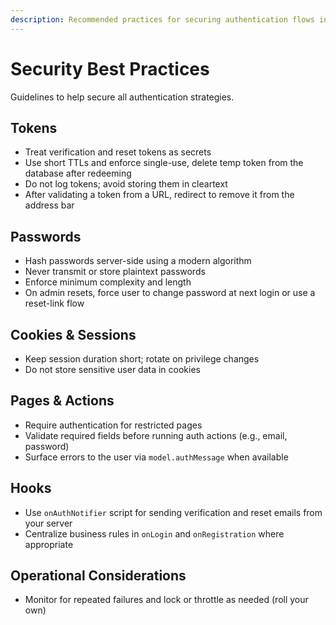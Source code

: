 ```yaml
---
description: Recommended practices for securing authentication flows in BetterForms.
---
```


# Security Best Practices

Guidelines to help secure all authentication strategies.

## Tokens

- Treat verification and reset tokens as secrets
- Use short TTLs and enforce single-use, delete temp token from the database after redeeming
- Do not log tokens; avoid storing them in cleartext
- After validating a token from a URL, redirect to remove it from the address bar

## Passwords

- Hash passwords server-side using a modern algorithm
- Never transmit or store plaintext passwords
- Enforce minimum complexity and length
- On admin resets, force user to change password at next login or use a reset-link flow

## Cookies & Sessions

- Keep session duration short; rotate on privilege changes
- Do not store sensitive user data in cookies

## Pages & Actions

- Require authentication for restricted pages
- Validate required fields before running auth actions (e.g., email, password)
- Surface errors to the user via `model.authMessage` when available

## Hooks

- Use `onAuthNotifier` script for sending verification and reset emails from your server
- Centralize business rules in `onLogin` and `onRegistration` where appropriate

## Operational Considerations

- Monitor for repeated failures and lock or throttle as needed (roll your own)



